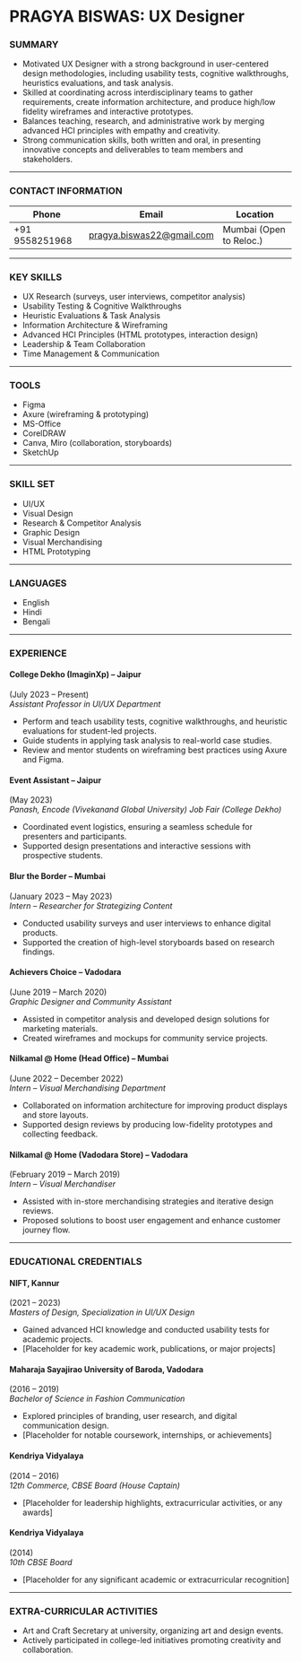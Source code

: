 # PRAGYA BISWAS: UX Designer

### SUMMARY
- Motivated UX Designer with a strong background in user-centered design methodologies, including usability tests, cognitive walkthroughs, heuristics evaluations, and task analysis.  
- Skilled at coordinating across interdisciplinary teams to gather requirements, create information architecture, and produce high/low fidelity wireframes and interactive prototypes.  
- Balances teaching, research, and administrative work by merging advanced HCI principles with empathy and creativity.  
- Strong communication skills, both written and oral, in presenting innovative concepts and deliverables to team members and stakeholders.  

---

### CONTACT INFORMATION
| Phone             | Email                                  | Location                |
| ----------------- | -------------------------------------- | ----------------------- |
| +91 9558251968    | [pragya.biswas22@gmail.com](mailto:pragya.biswas22@gmail.com) | Mumbai (Open to Reloc.) |

---

### KEY SKILLS
- UX Research (surveys, user interviews, competitor analysis)  
- Usability Testing & Cognitive Walkthroughs  
- Heuristic Evaluations & Task Analysis  
- Information Architecture & Wireframing  
- Advanced HCI Principles (HTML prototypes, interaction design)  
- Leadership & Team Collaboration  
- Time Management & Communication  

---

### TOOLS
- Figma  
- Axure (wireframing & prototyping)  
- MS-Office  
- CorelDRAW  
- Canva, Miro (collaboration, storyboards)  
- SketchUp  

---

### SKILL SET
- UI/UX  
- Visual Design  
- Research & Competitor Analysis  
- Graphic Design  
- Visual Merchandising  
- HTML Prototyping  

---

### LANGUAGES
- English  
- Hindi  
- Bengali  

---

### EXPERIENCE

#### College Dekho (ImaginXp) – Jaipur 
(July 2023 – Present)  
*Assistant Professor in UI/UX Department*  
- Perform and teach usability tests, cognitive walkthroughs, and heuristic evaluations for student-led projects.  
- Guide students in applying task analysis to real-world case studies.  
- Review and mentor students on wireframing best practices using Axure and Figma.

#### Event Assistant – Jaipur 
(May 2023)  
*Panash, Encode (Vivekanand Global University) Job Fair (College Dekho)*  
- Coordinated event logistics, ensuring a seamless schedule for presenters and participants.  
- Supported design presentations and interactive sessions with prospective students.

#### Blur the Border – Mumbai 
(January 2023 – May 2023)  
*Intern – Researcher for Strategizing Content*  
- Conducted usability surveys and user interviews to enhance digital products.  
- Supported the creation of high-level storyboards based on research findings.

#### Achievers Choice – Vadodara 
(June 2019 – March 2020)  
*Graphic Designer and Community Assistant*  
- Assisted in competitor analysis and developed design solutions for marketing materials.  
- Created wireframes and mockups for community service projects.

#### Nilkamal @ Home (Head Office) – Mumbai 
(June 2022 – December 2022)  
*Intern – Visual Merchandising Department*  
- Collaborated on information architecture for improving product displays and store layouts.  
- Supported design reviews by producing low-fidelity prototypes and collecting feedback.

#### Nilkamal @ Home (Vadodara Store) – Vadodara 
(February 2019 – March 2019)  
*Intern – Visual Merchandiser*  
- Assisted with in-store merchandising strategies and iterative design reviews.  
- Proposed solutions to boost user engagement and enhance customer journey flow.

---

### EDUCATIONAL CREDENTIALS

#### NIFT, Kannur 
(2021 – 2023)  
*Masters of Design, Specialization in UI/UX Design*  
- Gained advanced HCI knowledge and conducted usability tests for academic projects.  
- [Placeholder for key academic work, publications, or major projects]

#### Maharaja Sayajirao University of Baroda, Vadodara 
(2016 – 2019)  
*Bachelor of Science in Fashion Communication*  
- Explored principles of branding, user research, and digital communication design.  
- [Placeholder for notable coursework, internships, or achievements]

#### Kendriya Vidyalaya  
(2014 – 2016)  
*12th Commerce, CBSE Board (House Captain)*  
- [Placeholder for leadership highlights, extracurricular activities, or any awards]

#### Kendriya Vidyalaya  
(2014)  
*10th CBSE Board*  
- [Placeholder for any significant academic or extracurricular recognition]

---

### EXTRA-CURRICULAR ACTIVITIES
- Art and Craft Secretary at university, organizing art and design events.  
- Actively participated in college-led initiatives promoting creativity and collaboration.  
